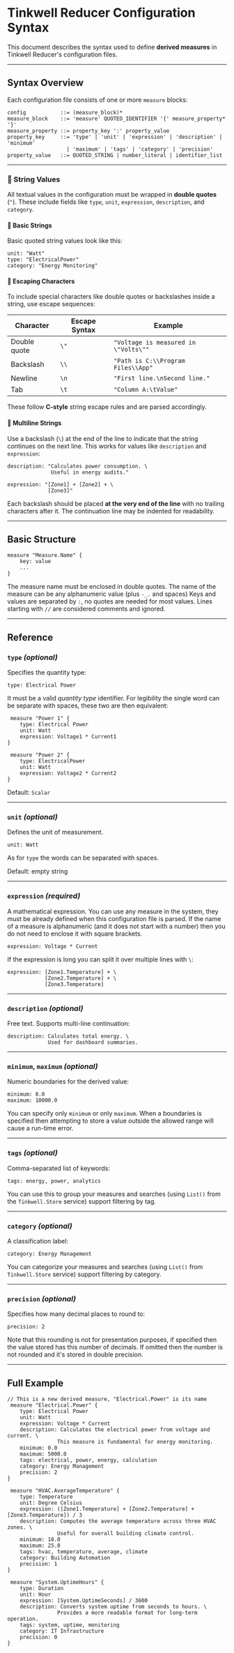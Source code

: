 # Tinkwell Reducer Configuration Syntax

This document describes the syntax used to define **derived measures** in Tinkwell Reducer's configuration files.

---

## Syntax Overview

Each configuration file consists of one or more `measure` blocks:

```ebnf
config           ::= (measure_block)*
measure_block    ::= 'measure' QUOTED_IDENTIFIER '{' measure_property* '}'
measure_property ::= property_key ':' property_value
property_key     ::= 'type' | 'unit' | 'expression' | 'description' | 'minimum'
                   | 'maximum' | 'tags' | 'category' | 'precision'
property_value   ::= QUOTED_STRING | number_literal | identifier_list
```

---

### 📝 String Values

All textual values in the configuration must be wrapped in **double quotes** (`"`). These include fields like `type`, `unit`, `expression`, `description`, and `category`.

#### 🔹 Basic Strings

Basic quoted string values look like this:

```text
unit: "Watt"
type: "ElectricalPower"
category: "Energy Monitoring"
```

#### 🔹 Escaping Characters

To include special characters like double quotes or backslashes inside a string, use escape sequences:

| Character     | Escape Syntax | Example                                   |
|---------------|----------------|------------------------------------------|
| Double quote  | `\"`           | `"Voltage is measured in \"Volts\""`     |
| Backslash     | `\\`           | `"Path is C:\\Program Files\\App"`       |
| Newline       | `\n`           | `"First line.\nSecond line."`            |
| Tab           | `\t`           | `"Column A:\tValue"`                     |

These follow **C-style** string escape rules and are parsed accordingly.

#### 🔹 Multiline Strings

Use a backslash (`\`) at the end of the line to indicate that the string continues on the next line. This works for values like `description` and `expression`:

```text
description: "Calculates power consumption. \
              Useful in energy audits."

expression: "[Zone1] + [Zone2] + \
             [Zone3]"
```

Each backslash should be placed **at the very end of the line** with no trailing characters after it. The continuation line may be indented for readability.

---

## Basic Structure

```text
measure "Measure.Name" {
    key: value
    ...
}
```

The measure name must be enclosed in double quotes. The name of the measure can be any alphanumeric value (plus `-_.` and spaces) Keys and values are separated by `:`, no quotes are needed for most values. Lines starting with `//` are considered comments and ignored.

---

## Reference

### `type` *(optional)*

Specifies the quantity type:

```text
type: Electrical Power
```
It must be a valid _quantity type_ identifier. For legibility the single word can be separate with spaces, these two are then equivalent:

```text
 measure "Power 1" {
    type: Electrical Power
    unit: Watt
    expression: Voltage1 * Current1
}

 measure "Power 2" {
    type: ElectricalPower
    unit: Watt
    expression: Voltage2 * Current2
}
```

Default: `Scalar`

---

### `unit` *(optional)*

Defines the unit of measurement.

```text
unit: Watt
```

As for `type` the words can be separated with spaces. 

Default: empty string

---

### `expression` *(required)*

A mathematical expression. You can use any measure in the system, they must be already defined when this configuration file is parsed.
If the name of a measure is alphanumeric (and it does not start with a number) then you do not need to enclose it with square brackets.

```text
expression: Voltage * Current
```

If the expression is long you can split it over multiple lines with `\`:

```text
expression: [Zone1.Temperature] + \
            [Zone2.Temperature] + \
            [Zone3.Temperature]
```

---

### `description` *(optional)*

Free text. Supports multi-line continuation:

```text
description: Calculates total energy. \
             Used for dashboard summaries.
```

---

### `minimum`, `maximum` *(optional)*

Numeric boundaries for the derived value:

```text
minimum: 0.0
maximum: 10000.0
```
You can specify only `minimum` or only `maximum`. When a boundaries is specified then attempting to store a value outside the allowed range will cause a run-time error.

---

### `tags` *(optional)*

Comma-separated list of keywords:

```text
tags: energy, power, analytics
```

You can use this to group your measures and searches (using `List()` from the `Tinkwell.Store` service) support filtering by tag.

---

### `category` *(optional)*

A classification label:

```text
category: Energy Management
```

You can categorize your measures and searches (using `List()` from `Tinkwell.Store` service) support filtering by category.

---

### `precision` *(optional)*

Specifies how many decimal places to round to:

```text
precision: 2
```

Note that this rounding is not for presentation purposes, if specified then the value stored has this number of decimals. If omitted then the number is not rounded and it's stored in double precision.

---

## Full Example

```text
// This is a new derived measure, "Electrical.Power" is its name
 measure "Electrical.Power" {
    type: Electrical Power
    unit: Watt
    expression: Voltage * Current
    description: Calculates the electrical power from voltage and current. \
                This measure is fundamental for energy monitoring.
    minimum: 0.0
    maximum: 5000.0
    tags: electrical, power, energy, calculation
    category: Energy Management
    precision: 2
}

 measure "HVAC.AverageTemperature" {
    type: Temperature
    unit: Degree Celsius
    expression: ([Zone1.Temperature] + [Zone2.Temperature] + [Zone3.Temperature]) / 3
    description: Computes the average temperature across three HVAC zones. \
                Useful for overall building climate control.
    minimum: 18.0
    maximum: 25.0
    tags: hvac, temperature, average, climate
    category: Building Automation
    precision: 1 
}

 measure "System.UptimeHours" {
    type: Duration
    unit: Hour
    expression: [System.UptimeSeconds] / 3600
    description: Converts system uptime from seconds to hours. \
                Provides a more readable format for long-term operation.
    tags: system, uptime, monitoring
    category: IT Infrastructure
    precision: 0
}
```
